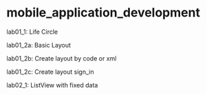 # mobile_application_development

lab01_1: Life Circle

lab01_2a: Basic Layout

lab01_2b: Create layout by code or xml

lab01_2c: Create layout sign_in

lab02_1: ListView with fixed data
